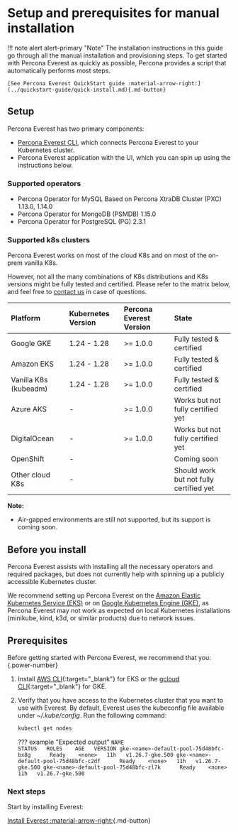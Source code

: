 # Setup and prerequisites for manual installation

!!! note alert alert-primary "Note"
    The installation instructions in this guide go through all the manual installation and provisioning steps. To get started with Percona Everest as quickly as possible, Percona provides a script that automatically performs most steps.

    [See Percona Everest QuickStart guide :material-arrow-right:](../quickstart-guide/quick-install.md){.md-button}

## Setup

Percona Everest has two primary components:

* [Percona Everest CLI](https://docs.percona.com/everest/install/installEverestCLI.html), which connects Percona Everest to your Kubernetes cluster.
* Percona Everest application with the UI, which you can spin up using the instructions below.

### Supported operators

* Percona Operator for MySQL Based on Percona XtraDB Cluster (PXC) 1.13.0, 1.14.0
* Percona Operator for MongoDB (PSMDB) 1.15.0
* Percona Operator for PostgreSQL (PG) 2.3.1

### Supported k8s clusters

Percona Everest works on most of the cloud K8s and on most of the on-prem vanilla K8s.

However, not all the many combinations of K8s distributions and K8s versions might be fully tested and certified. Please refer to the matrix below, and feel free to [contact us](SetupPrereqs.md#get-expert-help) in case of questions.

| Platform              | Kubernetes Version | Percona Everest Version | State                                   |
|:----------------------|:-------------------|:------------------------|:----------------------------------------|
| Google GKE            | 1.24 - 1.28        | >= 1.0.0                | Fully tested & certified                |
| Amazon EKS            | 1.24 - 1.28        | >= 1.0.0                | Fully tested & certified                |
| Vanilla K8s (kubeadm) | 1.24 - 1.28        | >= 1.0.0                | Fully tested & certified                |
| Azure AKS             | -                  | >= 1.0.0                | Works but not fully certified yet       |
| DigitalOcean          | -                  | >= 1.0.0                | Works but not fully certified yet       |
| OpenShift             | -                  |                         | Coming soon                             |
| Other cloud K8s       | -                  |                         | Should work but not fully certified yet |

**Note:**

- Air-gapped environments are still not supported, but its support is coming soon.

## Before you install

Percona Everest assists with installing all the necessary operators and required packages, but does not currently help with spinning up a publicly accessible Kubernetes cluster.

We recommend setting up Percona Everest on the [Amazon Elastic Kubernetes Service (EKS)](../quickstart-guide/eks.md) or on [Google Kubernetes Engine (GKE)](../quickstart-guide/gke.md), as Percona Everest may not work as expected on local Kubernetes installations (minikube, kind, k3d, or similar products) due to network issues.

## Prerequisites

Before getting started with Percona Everest, we recommend that you:
{.power-number}

1. Install [AWS CLI](https://docs.aws.amazon.com/cli/latest/userguide/getting-started-install.html){:target="_blank"} for EKS or the [gcloud CLI](https://cloud.google.com/sdk/docs/install){:target="_blank"} for GKE.
2. Verify that you have access to the Kubernetes cluster that you want to use with Everest. By default, Everest uses the kubeconfig file available under *~/.kube/config*. Run the following command:

    ```sh
    kubectl get nodes
    ```

    ??? example "Expected output"
        ```
            NAME                                       STATUS   ROLES    AGE   VERSION
            gke-<name>-default-pool-75d48bfc-bx8g      Ready    <none>   11h   v1.26.7-gke.500
            gke-<name>-default-pool-75d48bfc-c2df      Ready    <none>   11h   v1.26.7-gke.500
            gke-<name>-default-pool-75d48bfc-zl7k      Ready    <none>   11h   v1.26.7-gke.500
        ```

### Next steps

Start by installing Everest:

[Install Everest :material-arrow-right:](installEverest.md){.md-button}
